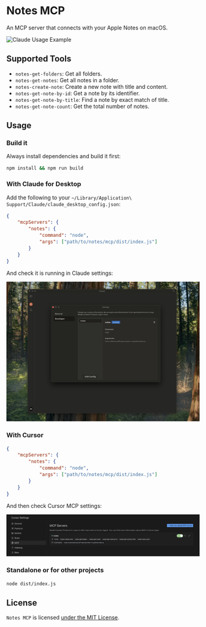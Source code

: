 # Notes MCP

An MCP server that connects with your Apple Notes on macOS.

![Claude Usage Example](./claude-usage-example.png)

## Supported Tools

-   `notes-get-folders`: Get all folders.
-   `notes-get-notes`: Get all notes in a folder.
-   `notes-create-note`: Create a new note with title and content.
-   `notes-get-note-by-id`: Get a note by its identifier.
-   `notes-get-note-by-title`: Find a note by exact match of title.
-   `notes-get-note-count`: Get the total number of notes.

## Usage

### Build it

Always install dependencies and build it first:

```bash
npm install && npm run build
```

### With Claude for Desktop

Add the following to your `~/Library/Application\ Support/Claude/claude_desktop_config.json`:

```json
{
    "mcpServers": {
        "notes": {
            "command": "node",
            "args": ["path/to/notes/mcp/dist/index.js"]
        }
    }
}
```

And check it is running in Claude settings:

![Claude MCP Settings](./claude-mcp.png)

### With Cursor

```json
{
    "mcpServers": {
        "notes": {
            "command": "node",
            "args": ["path/to/notes/mcp/dist/index.js"]
        }
    }
}
```

And then check Cursor MCP settings:

![Cursor MCP Settings](./cursor-mcp.png)

### Standalone or for other projects

```bash
node dist/index.js
```

## License

`Notes MCP` is licensed [under the MIT License](LICENSE).

